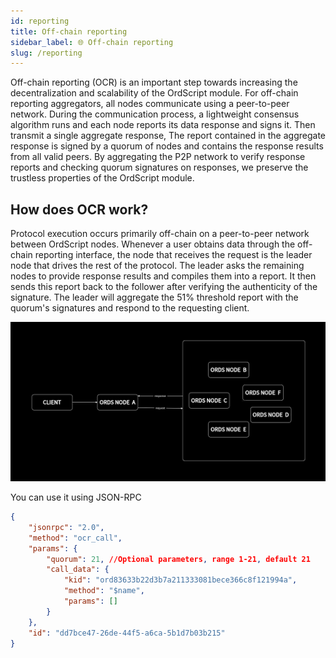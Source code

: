```yaml
---
id: reporting 
title: Off-chain reporting
sidebar_label: 🌐 Off-chain reporting
slug: /reporting 
---
```



Off-chain reporting (OCR) is an important step towards increasing the decentralization and scalability of the OrdScript module.
For off-chain reporting aggregators, all nodes communicate using a peer-to-peer network. During the communication process, a lightweight consensus algorithm runs and each node reports its data response and signs it. Then transmit a single aggregate response,
The report contained in the aggregate response is signed by a quorum of nodes and contains the response results from all valid peers. By aggregating the P2P network to verify response reports and checking quorum signatures on responses, we preserve the trustless properties of the OrdScript module.
﻿

## How does OCR work?

Protocol execution occurs primarily off-chain on a peer-to-peer network between OrdScript nodes. Whenever a user obtains data through the off-chain reporting interface, the node that receives the request is the leader node that drives the rest of the protocol.
The leader asks the remaining nodes to provide response results and compiles them into a report. It then sends this report back to the follower after verifying the authenticity of the signature. The leader will aggregate the 51% threshold report with the quorum's signatures and respond to the requesting client.


![](./guide/img/1716049726570.jpg)


You can use it using JSON-RPC

```json
{
	"jsonrpc": "2.0",
	"method": "ocr_call",
	"params": {
		"quorum": 21, //Optional parameters, range 1-21, default 21
		"call_data": {
			"kid": "ord83633b22d3b7a211333081bece366c8f121994a",
			"method": "$name",
			"params": []
		}
	},
	"id": "dd7bce47-26de-44f5-a6ca-5b1d7b03b215"
}
```
